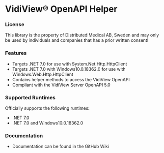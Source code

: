 ﻿# VidiView® OpenAPI Helper

### License
This library is the property of Distributed Medical AB, Sweden and may only
be used by individuals and companies that has a prior written consent!

### Features
* Targets .NET 7.0 for use with System.Net.Http.HttpClient
* Targets .NET 7.0 with Windows10.0.18362.0 for use with Windows.Web.Http.HttpClient
* Contains helper methods to access the VidiView OpenAPI
* Compliant with the VidiView Server OpenAPI 5.0

### Supported Runtimes

Officially supports the following runtimes:
* .NET 7.0
* .NET 7.0 and Windows10.0.18362.0

### Documentation
* Documentation can be found in the GitHub Wiki
